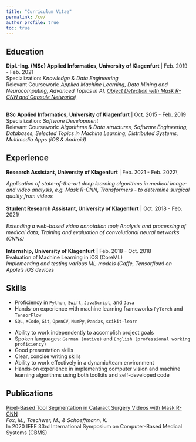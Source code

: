 ```yaml
---
title: "Curriculum Vitae"
permalink: /cv/
author_profile: true
toc: true
---
```

<!-- # Hello World -->
<!-- I am a machine learning research engineer with a strong interest in understanding general/artificial intelligence and human nature. I love spending time musing about ideas and possibilities, and I want to apply my problem-solving and technical skills to benefit other people and organizations. -->

## Education
<b>Dipl.-Ing. (MSc) Applied Informatics, University of Klagenfurt</b> | Feb. 2019 - Feb. 2021\
Specialization: <i>Knowledge & Data Engineering</i>\
Relevant Coursework: <i>Applied Machine Learning, Data Mining and Neurocomputing, Advanced Topics in AI, [Object Detection with Mask R-CNN and Capsule Networks](https://github.com/MarkusFox/residual-capsnet)</i>\
<!-- <iframe src="https://drive.google.com/file/d/1UM23Y5VIqS9wPzEMlFLqM0rwx9mTBgud/preview" width="640" height="480"></iframe> -->
\
<b>BSc Applied Informatics, University of Klagenfurt</b> | Oct. 2015 - Feb. 2019\
Specialization: <i>Software Development</i>\
Relevant Coursework: <i>Algorithms & Data structures, Software Engineering, Databases, Selected Topics in Machine Learning, Distributed Systems, Multimedia Apps (iOS & Android)</i>

## Experience
<b>Research Assistant, University of Klagenfurt</b> | Feb. 2021 - Feb. 2022\
<!-- SQUASH - Surgical Quality Assessment in Gynecologic Laparoscopy\ -->
<i>Application of state-of-the-art deep learning algorithms in medical image- and video analysis, e.g. Mask R-CNN, Transformers - to determine surgical quality from videos</i>\
\
<b>Student Research Assistant, University of Klagenfurt</b> | Oct. 2018 - Feb. 2021\
<!-- OVID - Relevance Detection in Ophthalmic Surgery Videos with Deep Neural Networks\ -->
<i>Extending a web-based video annotation tool; Analysis and processing of medical data; Training and evaluation of convolutional neural networks (CNNs)</i>\
\
<b>Internship, University of Klagenfurt</b> | Feb. 2018 - Oct. 2018\
Evaluation of Machine Learning in iOS (CoreML)\
<i>Implementing and testing various ML-models (Caffe, Tensorflow) on Apple’s iOS devices</i>

## Skills
- Proficiency in `Python`, `Swift`, `JavaScript`, and `Java`
- Hands-on experience with machine learning frameworks `PyTorch` and `TensorFlow`
- `SQL`, `XCode`, `Git`, `OpenCV`, `NumPy`, `Pandas`, `scikit-learn`
<!-- - Quick in absorbing new other programming language or technical tool  -->
- Ability to work independently to accomplish project goals
- Spoken languages: `German (native)` and `English (professional working proficiency)`
- Good presentation skills
- Clear, concise writing skills
- Ability to work effectively in a dynamic/team environment
- Hands-on experience in implementing computer vision and machine learning algorithms using
both toolkits and self-developed code

## Publications
[Pixel-Based Tool Segmentation in Cataract Surgery Videos with Mask R-CNN](https://ieeexplore.ieee.org/iel7/9169740/9182790/09183116.pdf)\
<i>Fox, M., Taschwer, M., & Schoeffmann, K.</i>\
In 2020 IEEE 33rd International Symposium on Computer-Based Medical Systems (CBMS)